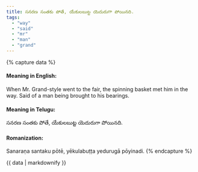 ```yaml
---
title: సనరణ సంతకు పోతే, యేకులబుట్ట యెదురుగా పోయినది.
tags:
  - "way"
  - "said"
  - "mr"
  - "man"
  - "grand"
---
```


{% capture data %}
#### Meaning in English:
When Mr. Grand-style went to the fair, the spinning basket met him in the way.
Said of a man being brought to his bearings.

#### Meaning in Telugu:
సనరణ సంతకు పోతే, యేకులబుట్ట యెదురుగా పోయినది.

#### Romanization:
Sanaraṇa santaku pōtē, yēkulabuṭṭa yedurugā pōyinadi.
{% endcapture %}

{{ data | markdownify }}

